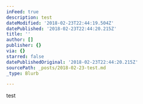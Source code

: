 ```yaml
---
inFeed: true
description: test
dateModified: '2018-02-23T22:44:19.504Z'
datePublished: '2018-02-23T22:44:20.215Z'
title: ''
author: []
publisher: {}
via: {}
starred: false
datePublishedOriginal: '2018-02-23T22:44:20.215Z'
sourcePath: _posts/2018-02-23-test.md
_type: Blurb

---
```

test